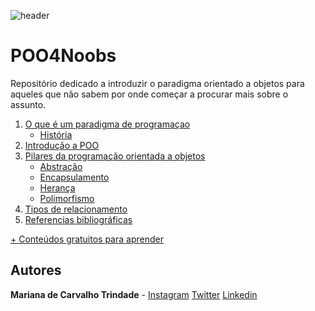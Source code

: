 ![header](https://github.com/andreluispy/assembly4noobs/blob/main/header-4noobs.svg)

# POO4Noobs

Repositório dedicado a introduzir o paradigma orientado a objetos para aqueles que não sabem por onde começar a procurar mais sobre o assunto.

1. [O que é um paradigma de programaçao](paradigmasDeProgramacao/oQueEParadigma.md)
	- [História](paradigmasDeProgramacao/historia.md)
2. [Introdução a POO](introducaoAPOO/IntroducaoAPOO.md)
3. [Pilares da programação orientada a objetos](pilaresDaPOO/pilaresDaPOO.md)
	- [Abstração](pilaresDaPOO/abstracao.md)
	- [Encapsulamento](pilaresDaPOO/encapsulamento.md)
	- [Herança](pilaresDaPOO/heranca.md)
	- [Polimorfismo](pilaresDaPOO/polimorfismo.md)
4. [Tipos de relacionamento](tiposDeRelacionamento/tiposDeRelacionamento.md)
5. [Referencias bibliográficas](referencias/ReferenciasBibliograficas.md)

[+ Conteúdos gratuitos para aprender](https://github.com/he4rt/4noobs)

## Autores
**Mariana de Carvalho Trindade** - [Instagram](https://instagram.com/detonagirl) [Twitter](https://twitter.com/detonagirl) [Linkedin](https://www.linkedin.com/in/carvalhomarianat/)
